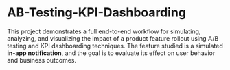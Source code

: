 # AB-Testing-KPI-Dashboarding
This project demonstrates a full end-to-end workflow for simulating, analyzing, and visualizing the impact of a product feature rollout using A/B testing and KPI dashboarding techniques. The feature studied is a simulated **in-app notification**, and the goal is to evaluate its effect on user behavior and business outcomes.

